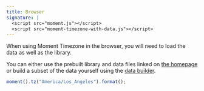 ```yaml
---
title: Browser
signature: |
  <script src="moment.js"></script>
  <script src="moment-timezone-with-data.js"></script>
---
```


When using Moment Timezone in the browser, you will need to load the data as well as the library.

You can either use the prebuilt library and data files linked on [the homepage](/timezone/) or build a subset of the data yourself using the [data builder](/timezone/data/).

```js
moment().tz("America/Los_Angeles").format();
```
